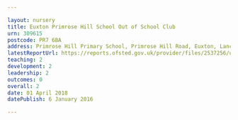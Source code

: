 ```yaml
---

layout: nursery
title: Euxton Primrose Hill School Out of School Club
urn: 309615
postcode: PR7 6BA
address: Primrose Hill Primary School, Primrose Hill Road, Euxton, Lancashire, PR7 6BA
latestReportUrl: https://reports.ofsted.gov.uk/provider/files/2537256/urn/309615.pdf
teaching: 2
development: 2
leadership: 2
outcomes: 0
overall: 2
date: 01 April 2018 
datePublish: 6 January 2016

---
```

